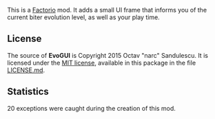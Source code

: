 This is a [Factorio](http://www.factorio.com/) mod. It adds a small UI frame
that informs you of the current biter evolution level, as well as your play
time.


## License ##

The source of **EvoGUI** is Copyright 2015 Octav "narc" Sandulescu. It
is licensed under the [MIT license][mit], available in this package in the file
[LICENSE.md](LICENSE.md).

[mit]: http://opensource.org/licenses/mit-license.html


## Statistics ##

20 exceptions were caught during the creation of this mod.
